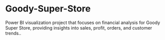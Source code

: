 # Goody-Super-Store
Power BI visualization project that focuses on financial analysis for Goody Super Store, providing insights into sales, profit, orders, and customer trends..
